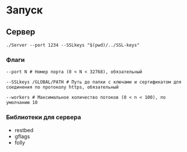 # Запуск

## Сервер

```shell
./Server --port 1234 --SSLkeys "$(pwd)/../SSL-keys"
```

### Флаги

```shell
--port N # Номер порта (0 < N < 32768), обязательный

--SSLkeys /GLOBAL/PATH # Путь до папки с ключами и сертификатом для соединения по протоколу https, обязательный

--workers # Максимальное количество потоков (0 < n < 100), по умолчанию 10
```

### Библиотеки для сервера

* restbed
* gflags
* folly
